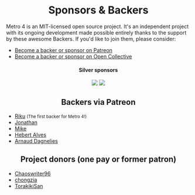 <h1 align="center">Sponsors &amp; Backers</h1>

Metro 4 is an MIT-licensed open source project. 
It's an independent project with its ongoing development made possible entirely thanks to the support by these awesome Backers. 
If you'd like to join them, please consider:

- [Become a backer or sponsor on Patreon](https://www.patreon.com/metroui)
- [Become a backer or sponsor on Open Collective](https://opencollective.com/metro4#backer)

<!--
<h2 align="center">Platinum sponsors</h2>
-->
<!--
<h2 align="center">Gold sponsors</h2>
<div align="center">
<a href="https://openbuilds.com/"><img src="https://metroui.org.ua/images/OpenBuilds_logo.png"></a>
</div>
-->
<h4 align="center">Silver sponsors</h4>
<div align="center">
<a href="http://www.infinitytechsystems.com/"><img src="https://metroui.org.ua/images/ITSLogoSmall.png"></a>
<a href="https://www.triplebeta.nl/"><img src="https://metroui.org.ua/images/triplebeta.png"></a>
</div>

<!--
<h2 align="center">Bronze via Patreon</h2>
-->

<!--
<h2 align="center">Generous Backers via Patreon ($50+)</h2>
-->

<h2 align="center">Backers via Patreon</h2>

 - [Riku](https://www.patreon.com/user/creators?u=8976699) <small>(The first backer for Metro 4!)</small>
 - [Jonathan](https://www.patreon.com/user/creators?u=10019621) 
 - [Mike](https://www.patreon.com/user/creators?u=2603858) 
 - [Hebert Alves](https://www.patreon.com/user/creators?u=10134199)
 - [Arnaud Dagnelies](https://www.patreon.com/user/creators?u=13947239)

<h2 align="center">Project donors (one pay or former patron)</h2>

 - [Chaoswriter96](https://github.com/Chaoswriter96)
 - [chongzia](https://www.patreon.com/user/creators?u=10094916)
 - [TorakikiSan](https://github.com/TorakikiSan)
